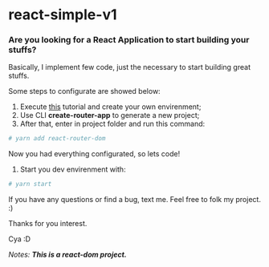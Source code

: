 # react-simple-v1

### Are you looking for a React Application to start building your stuffs?

Basically, I implement few code, just the necessary to start building great stuffs.

Some steps to configurate are showed below:
1. Execute [this](https://reactjs.org/docs/try-react.html) tutorial and create your own envirenment;
1. Use CLI __create-router-app__ to generate a new project;
1. After that, enter in project folder and run this command:
```bash
# yarn add react-router-dom
```
Now you had everything configurated, so lets code!

1. Start you dev envirenment with:
```bash
# yarn start
```

If you have any questions or find a bug, text me.
Feel free to folk my project. :)

Thanks for you interest.

Cya :D

*Notes: __This is a react-dom project.__*
